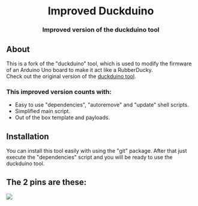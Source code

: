 <h1 align="center">Improved Duckduino</h1>
<h3 align="center">Improved version of the duckduino tool</h3>

<h2>About</h2>

This is a fork of the "duckduino" tool, which is used to modify the firmware of an Arduino Uno board to make it act like a RubberDucky.  
Check out the original version of the [duckduino tool](https://github.com/Lacerda53/duckduino).  
<h3>This improved version counts with:</h3>

- Easy to use "dependencies", "autoremove" and "update" shell scripts.
- Simplified main script.
- Out of the box template and payloads.  
<h2>Installation</h2>
You can install this tool easily with using the "git" package.  
After that just execute the "dependencies" script and you will be ready to use the duckduino tool.


<h2>The 2 pins are these:</h2>
<img src="https://user-images.githubusercontent.com/107816872/199042143-453254b4-e5b1-44ba-a117-152ab3b02aeb.png">
